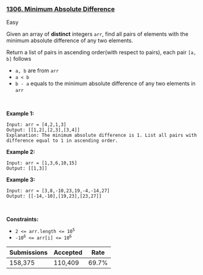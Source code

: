 ### [1306. Minimum Absolute Difference](https://leetcode.com/problems/minimum-absolute-difference)

Easy

Given an array of __distinct__ integers `` arr ``, find all pairs of elements with the minimum absolute difference of any two elements.

Return a list of pairs in ascending order(with respect to pairs), each pair `` [a, b] `` follows

*   `` a, b `` are from `` arr ``
*   `` a < b ``
*   `` b - a `` equals to the minimum absolute difference of any two elements in `` arr ``

 

__Example 1:__

```
Input: arr = [4,2,1,3]
Output: [[1,2],[2,3],[3,4]]
Explanation: The minimum absolute difference is 1. List all pairs with difference equal to 1 in ascending order.
```

__Example 2:__

```
Input: arr = [1,3,6,10,15]
Output: [[1,3]]
```

__Example 3:__

```
Input: arr = [3,8,-10,23,19,-4,-14,27]
Output: [[-14,-10],[19,23],[23,27]]
```

 

__Constraints:__

*   <code>2 <= arr.length <= 10<sup>5</sup></code>
*   <code>-10<sup>6</sup> <= arr[i] <= 10<sup>6</sup></code>

| Submissions    | Accepted     | Rate   |
| -------------- | ------------ | ------ |
| 158,375 | 110,409 | 69.7% |